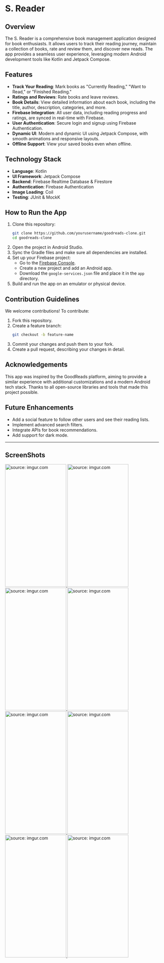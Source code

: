 # S. Reader

## Overview
The S. Reader is a comprehensive book management application designed for book enthusiasts. 
It allows users to track their reading journey, maintain a collection of books, rate and review them, and discover new reads. The app provides a seamless user experience, 
leveraging modern Android development tools like Kotlin and Jetpack Compose.

## Features
- **Track Your Reading**: Mark books as "Currently Reading," "Want to Read," or "Finished Reading."
- **Ratings and Reviews**: Rate books and leave reviews.
- **Book Details**: View detailed information about each book, including the title, author, description, categories, and more.
- **Firebase Integration**: All user data, including reading progress and ratings, are synced in real-time with Firebase.
- **User Authentication**: Secure login and signup using Firebase Authentication.
- **Dynamic UI**: Modern and dynamic UI using Jetpack Compose, with smooth animations and responsive layouts.
- **Offline Support**: View your saved books even when offline.

## Technology Stack
- **Language**: Kotlin
- **UI Framework**: Jetpack Compose
- **Backend**: Firebase Realtime Database & Firestore
- **Authentication**: Firebase Authentication
- **Image Loading**: Coil
- **Testing**: JUnit & MockK

## How to Run the App
1. Clone this repository:
   ```bash
   git clone https://github.com/yourusername/goodreads-clone.git
   cd goodreads-clone
   ```
2. Open the project in Android Studio.
3. Sync the Gradle files and make sure all dependencies are installed.
4. Set up your Firebase project:
   - Go to the [Firebase Console](https://console.firebase.google.com/).
   - Create a new project and add an Android app.
   - Download the `google-services.json` file and place it in the `app` directory.
5. Build and run the app on an emulator or physical device.


## Contribution Guidelines
We welcome contributions! To contribute:
1. Fork this repository.
2. Create a feature branch:
   ```bash
   git checkout -b feature-name
   ```
3. Commit your changes and push them to your fork.
4. Create a pull request, describing your changes in detail.

## Acknowledgements
This app was inspired by the GoodReads platform, aiming to provide a similar experience with additional customizations and a modern Android tech stack. Thanks to all open-source libraries and tools that made this project possible.

## Future Enhancements
- Add a social feature to follow other users and see their reading lists.
- Implement advanced search filters.
- Integrate APIs for book recommendations.
- Add support for dark mode.
---
## ScreenShots
  <a href="https://imgur.com/Tt0n3e6">
    <img src="https://i.imgur.com/Tt0n3e6.gif" title="source: imgur.com" height="400" width="200" />
  </a>
    <a href="https://imgur.com/HQO6bnW">
    <img src="https://i.imgur.com/HQO6bnW.gif" title="source: imgur.com" height="400" width="200" />
  </a>
   <a href="https://imgur.com/9HHoIoP">
    <img src="https://i.imgur.com/9HHoIoP.gif" title="source: imgur.com" height="400" width="200" />
  </a>
   <a href="https://imgur.com/8hFUTvh">
    <img src="https://i.imgur.com/8hFUTvh.gif" title="source: imgur.com" height="400" width="200" />
  </a>
  <a href="https://imgur.com/Ni0UKEj">
    <img src="https://i.imgur.com/Ni0UKEj.gif" title="source: imgur.com" height="400" width="200" />
  </a>
  <a href="https://imgur.com/TZfVmoZ">
    <img src="https://i.imgur.com/TZfVmoZ.gif" title="source: imgur.com" height="400" width="200" />
  </a>
    <a href="https://imgur.com/OGWt4AX">
    <img src="https://i.imgur.com/OGWt4AX.gif" title="source: imgur.com" height="400" width="200" />
  </a>
   </a>
    <a href="https://imgur.com/uUhYBew">
    <img src="https://i.imgur.com/uUhYBew.gif" title="source: imgur.com" height="400" width="200" />
  </a>
  
  
  

